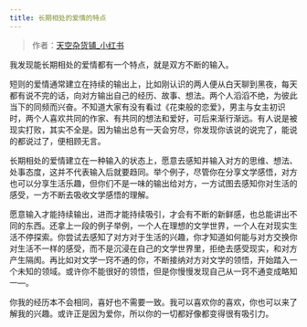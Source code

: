 ```yaml
---
title: 长期相处的爱情的特点
---
```


> 作者：[天空杂货铺_小红书](http://xhslink.com/TJFfbF)

我发现能长期相处的爱情都有一个特点，就是双方不断的输入。

短则的爱情通常建立在持续的输出上，比如刚认识的两人便从白天聊到黑夜，每天都有说不完的话，向对方输出自己的经历、故事、想法。两个人滔滔不绝，为彼此当下的同频而兴奋。不知道大家有没有看过《花束般的恋爱》，男主与女主初识时，两个人喜欢共同的作家、有共同的想法和爱好，可后来渐行渐远。有人说是被现实打败，其实不全是。因为输出总有一天会穷尽，你发现你该说的说完了，能说的都说过了，便相顾无言。

长期相处的爱情建立在一种输入的状态上，愿意去感知并输入对方的思维、想法、处事态度，这并不代表输入后就要趋同。举个例子，尽管你在分享文学感悟，对方也可以分享生活乐趣，但你们不是一味的输出给对方，一方试图去感知你对生活的感受，一方不断去吸收文学感悟的理解。

愿意输入才能持续输出，进而才能持续吸引，才会有不断的新鲜感，也总能讲出不同的东西。还拿上一段的例子举例，一个人在理想的文学世界，一个人在对现实生活不停探索。你尝试去感知了对方对于生活的兴趣，你才知道如何能与对方交换你对生活不一样的感受，而不是沉浸在自己的文学世界里，拒绝去感受现实，和对方产生隔阂。再比如对文学一窍不通的你，不断接纳对方对文学的领悟，开始踏入一个未知的领域。或许你不能很好的领悟，但是你慢慢发现自己从一窍不通变成略知一—。

你我的经历本不会相同，喜好也不需要一致。我可以喜欢你的喜欢，你也可以来了解我的兴趣。或许正是因为爱你，所以你的一切都好像都变得很有吸引力。